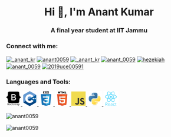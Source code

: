 <h1 align="center">Hi 👋, I'm Anant Kumar</h1>
<h3 align="center">A final year student at IIT Jammu</h3>

<h3 align="left">Connect with me:</h3>
<p align="left">
<a href="https://twitter.com/_anant_kr" target="blank"><img align="center" src="https://raw.githubusercontent.com/rahuldkjain/github-profile-readme-generator/master/src/images/icons/Social/twitter.svg" alt="_anant_kr" height="30" width="40" /></a>
<a href="https://linkedin.com/in/anant0059" target="blank"><img align="center" src="https://raw.githubusercontent.com/rahuldkjain/github-profile-readme-generator/master/src/images/icons/Social/linked-in-alt.svg" alt="anant0059" height="30" width="40" /></a>
<a href="https://instagram.com/_anant_kr" target="blank"><img align="center" src="https://raw.githubusercontent.com/rahuldkjain/github-profile-readme-generator/master/src/images/icons/Social/instagram.svg" alt="_anant_kr" height="30" width="40" /></a>
<a href="https://www.codechef.com/users/anant_0059" target="blank"><img align="center" src="https://cdn.jsdelivr.net/npm/simple-icons@3.1.0/icons/codechef.svg" alt="anant_0059" height="30" width="40" /></a>
<a href="https://codeforces.com/profile/hezekiah" target="blank"><img align="center" src="https://raw.githubusercontent.com/rahuldkjain/github-profile-readme-generator/master/src/images/icons/Social/codeforces.svg" alt="hezekiah" height="30" width="40" /></a>
<a href="https://www.leetcode.com/anant_0059" target="blank"><img align="center" src="https://raw.githubusercontent.com/rahuldkjain/github-profile-readme-generator/master/src/images/icons/Social/leet-code.svg" alt="anant_0059" height="30" width="40" /></a>
<a href="https://auth.geeksforgeeks.org/user/2019uce00591" target="blank"><img align="center" src="https://raw.githubusercontent.com/rahuldkjain/github-profile-readme-generator/master/src/images/icons/Social/geeks-for-geeks.svg" alt="2019uce00591" height="30" width="40" /></a>
</p>

<h3 align="left">Languages and Tools:</h3>
<p align="left"> <a href="https://getbootstrap.com" target="_blank" rel="noreferrer"> <img src="https://raw.githubusercontent.com/devicons/devicon/master/icons/bootstrap/bootstrap-plain-wordmark.svg" alt="bootstrap" width="40" height="40"/> </a> <a href="https://www.w3schools.com/cpp/" target="_blank" rel="noreferrer"> <img src="https://raw.githubusercontent.com/devicons/devicon/master/icons/cplusplus/cplusplus-original.svg" alt="cplusplus" width="40" height="40"/> </a> <a href="https://www.w3schools.com/css/" target="_blank" rel="noreferrer"> <img src="https://raw.githubusercontent.com/devicons/devicon/master/icons/css3/css3-original-wordmark.svg" alt="css3" width="40" height="40"/> </a> <a href="https://www.w3.org/html/" target="_blank" rel="noreferrer"> <img src="https://raw.githubusercontent.com/devicons/devicon/master/icons/html5/html5-original-wordmark.svg" alt="html5" width="40" height="40"/> </a> <a href="https://developer.mozilla.org/en-US/docs/Web/JavaScript" target="_blank" rel="noreferrer"> <img src="https://raw.githubusercontent.com/devicons/devicon/master/icons/javascript/javascript-original.svg" alt="javascript" width="40" height="40"/> </a> <a href="https://www.python.org" target="_blank" rel="noreferrer"> <img src="https://raw.githubusercontent.com/devicons/devicon/master/icons/python/python-original.svg" alt="python" width="40" height="40"/> </a> <a href="https://reactjs.org/" target="_blank" rel="noreferrer"> <img src="https://raw.githubusercontent.com/devicons/devicon/master/icons/react/react-original-wordmark.svg" alt="react" width="40" height="40"/> </a> </p>

<p><img align="center" src="https://github-readme-stats.vercel.app/api/top-langs?username=anant0059&show_icons=true&locale=en&layout=compact" alt="anant0059" /></p>

<p><img align="center" src="https://github-readme-streak-stats.herokuapp.com/?user=anant0059&" alt="anant0059" /></p>
